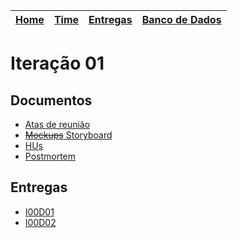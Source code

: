 | [Home](https://github.com/ricarthlima/eo-project-es) | [Time](/docs/paginas/time.md) | [Entregas](/docs/entregas_iterations)  | [Banco de Dados](https://github.com/ricarthlima/eo-project-es#5-banco-de-dados) |
|-|-|-|-|

# Iteração 01

## Documentos

- [Atas de reunião](https://github.com/ricarthlima/eo-project-es/tree/master/docs/entregas_iterations/I01/atas_reuniao)
- [~~Mockups~~ Storyboard](https://github.com/ricarthlima/eo-project-es/blob/master/docs/entregas_iterations/I01/mockup2.jpg)
- [HUs](https://github.com/ricarthlima/eo-project-es/blob/master/docs/entregas_iterations/I01/HUs.md)
- [Postmortem](https://github.com/ricarthlima/eo-project-es/blob/master/docs/entregas_iterations/I01/postmortem.md)

## Entregas
- [I00D01](https://github.com/ricarthlima/eo-project-es/blob/master/docs/entregas_iterations/I01/I01D01.md)
- [I00D02](https://github.com/ricarthlima/eo-project-es/blob/master/docs/entregas_iterations/I01/I00D02.md)
